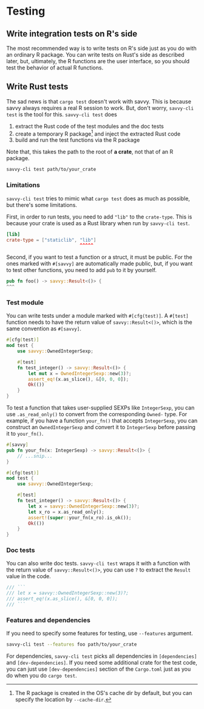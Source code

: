 # Testing

## Write integration tests on R's side

The most recommended way is to write tests on R's side just as you do with an
ordinary R package. You can write tests on Rust's side as described later, but,
ultimately, the R functions are the user interface, so you should test the
behavior of actual R functions.

## Write Rust tests

The sad news is that `cargo test` doesn't work with savvy. This is because savvy
always requires a real R session to work. But, don't worry, `savvy-cli test` is
the tool for this. `savvy-cli test` does

1. extract the Rust code of the test modules and the doc tests
2. create a temporary R package[^1] and inject the extracted Rust code
3. build and run the test functions via the R package

[^1]: The R package is created in the OS's cache dir by default, but you can
    specify the location by `--cache-dir`.

Note that, this takes the path to the root of **a crate**, not that of an R
package.

```sh
savvy-cli test path/to/your_crate
```

### Limitations

`savvy-cli test` tries to mimic what `cargo test` does as much as possible, but
there's some limitations.

First, in order to run tests, you need to add `"lib"` to the `crate-type`. This
is because your crate is used as a Rust library when run by `savvy-cli test`.

```toml
[lib]
crate-type = ["staticlib", "lib"]
                           ^^^^^
```

Second, if you want to test a function or a struct, it must be public. For the
ones marked with `#[savvy]` are automatically made public, but, if you want to
test other functions, you need to add `pub` to it by yourself.

```rs
pub fn foo() -> savvy::Result<()> {
^^^
```

### Test module

You can write tests under a module marked with `#[cfg(test)]`. A `#[test]`
function needs to have the return value of `savvy::Result<()>`, which is the
same convention as `#[savvy]`.

```rust
#[cfg(test)]
mod test {
    use savvy::OwnedIntegerSexp;

    #[test]
    fn test_integer() -> savvy::Result<()> {
        let mut x = OwnedIntegerSexp::new(3)?;
        assert_eq!(x.as_slice(), &[0, 0, 0]);
        Ok(())
    }
}
```

To test a function that takes user-supplied SEXPs like `IntegerSexp`, you can
use `.as_read_only()` to convert from the corresponding `Owned-` type. For
example, if you have a function `your_fn()` that accepts `IntegerSexp`, you can
construct an `OwnedIntegerSexp` and convert it to `IntegerSexp` before passing
it to `your_fn()`.

```rust
#[savvy]
pub fn your_fn(x: IntegerSexp) -> savvy::Result<()> {
    // ...snip...
}

#[cfg(test)]
mod test {
    use savvy::OwnedIntegerSexp;

    #[test]
    fn test_integer() -> savvy::Result<()> {
        let x = savvy::OwnedIntegerSexp::new(3)?;
        let x_ro = x.as_read_only();
        assert!(super::your_fn(x_ro).is_ok());
        Ok(())
    }
}
```

### Doc tests

You can also write doc tests. `savvy-cli test` wraps it with a function with the
return value of `savvy::Result<()>`, you can use `?` to extract the `Result`
value in the code.

```rust
/// ```
/// let x = savvy::OwnedIntegerSexp::new(3)?;
/// assert_eq!(x.as_slice(), &[0, 0, 0]);
/// ```
```

### Features and dependencies

If you need to specify some features for testing, use `--features` argument.

```sh
savvy-cli test --features foo path/to/your_crate
```

For dependencies, `savvy-cli test` picks all dependencies in `[dependencies]`
and `[dev-dependencies]`. If you need some additional crate for the test code,
you can just use `[dev-dependencies]` section of the `Cargo.toml` just as you do
when you do `cargo test`.